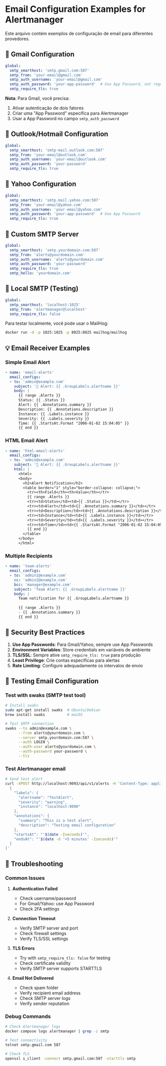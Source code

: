 # Email Configuration Examples for Alertmanager

Este arquivo contém exemplos de configuração de email para diferentes provedores.

## 📧 Gmail Configuration

```yaml
global:
  smtp_smarthost: 'smtp.gmail.com:587'
  smtp_from: 'your-email@gmail.com'
  smtp_auth_username: 'your-email@gmail.com'
  smtp_auth_password: 'your-app-password'  # Use App Password, not regular password
  smtp_require_tls: true
```

**Nota**: Para Gmail, você precisa:
1. Ativar autenticação de dois fatores
2. Criar uma "App Password" específica para Alertmanager
3. Usar a App Password no campo `smtp_auth_password`

## 📧 Outlook/Hotmail Configuration

```yaml
global:
  smtp_smarthost: 'smtp-mail.outlook.com:587'
  smtp_from: 'your-email@outlook.com'
  smtp_auth_username: 'your-email@outlook.com'
  smtp_auth_password: 'your-password'
  smtp_require_tls: true
```

## 📧 Yahoo Configuration

```yaml
global:
  smtp_smarthost: 'smtp.mail.yahoo.com:587'
  smtp_from: 'your-email@yahoo.com'
  smtp_auth_username: 'your-email@yahoo.com'
  smtp_auth_password: 'your-app-password'  # Use App Password
  smtp_require_tls: true
```

## 📧 Custom SMTP Server

```yaml
global:
  smtp_smarthost: 'smtp.yourdomain.com:587'
  smtp_from: 'alerts@yourdomain.com'
  smtp_auth_username: 'alerts@yourdomain.com'
  smtp_auth_password: 'your-password'
  smtp_require_tls: true
  smtp_hello: 'yourdomain.com'
```

## 📧 Local SMTP (Testing)

```yaml
global:
  smtp_smarthost: 'localhost:1025'
  smtp_from: 'alertmanager@localhost'
  smtp_require_tls: false
```

Para testar localmente, você pode usar o MailHog:
```bash
docker run -d -p 1025:1025 -p 8025:8025 mailhog/mailhog
```

## 💡 Email Receiver Examples

### Simple Email Alert
```yaml
- name: 'email-alerts'
  email_configs:
  - to: 'admin@example.com'
    subject: '🚨 Alert: {{ .GroupLabels.alertname }}'
    body: |
      {{ range .Alerts }}
      Status: {{ .Status }}
      Alert: {{ .Annotations.summary }}
      Description: {{ .Annotations.description }}
      Instance: {{ .Labels.instance }}
      Severity: {{ .Labels.severity }}
      Time: {{ .StartsAt.Format "2006-01-02 15:04:05" }}
      {{ end }}
```

### HTML Email Alert
```yaml
- name: 'html-email-alerts'
  email_configs:
  - to: 'admin@example.com'
    subject: '🚨 Alert: {{ .GroupLabels.alertname }}'
    html: |
      <html>
      <body>
        <h2>Alert Notification</h2>
        <table border="1" style="border-collapse: collapse;">
          <tr><th>Field</th><th>Value</th></tr>
          {{ range .Alerts }}
          <tr><td>Status</td><td>{{ .Status }}</td></tr>
          <tr><td>Alert</td><td>{{ .Annotations.summary }}</td></tr>
          <tr><td>Description</td><td>{{ .Annotations.description }}</td></tr>
          <tr><td>Instance</td><td>{{ .Labels.instance }}</td></tr>
          <tr><td>Severity</td><td>{{ .Labels.severity }}</td></tr>
          <tr><td>Time</td><td>{{ .StartsAt.Format "2006-01-02 15:04:05" }}</td></tr>
          {{ end }}
        </table>
      </body>
      </html>
```

### Multiple Recipients
```yaml
- name: 'team-alerts'
  email_configs:
  - to: 'admin1@example.com'
    cc: 'admin2@example.com'
    bcc: 'manager@example.com'
    subject: 'Team Alert: {{ .GroupLabels.alertname }}'
    body: |
      Team notification for {{ .GroupLabels.alertname }}
      
      {{ range .Alerts }}
      - {{ .Annotations.summary }}
      {{ end }}
```

## 🔐 Security Best Practices

1. **Use App Passwords**: Para Gmail/Yahoo, sempre use App Passwords
2. **Environment Variables**: Store credentials em variáveis de ambiente
3. **TLS/SSL**: Sempre ative `smtp_require_tls: true` para produção
4. **Least Privilege**: Crie contas específicas para alertas
5. **Rate Limiting**: Configure adequadamente os intervalos de envio

## 🧪 Testing Email Configuration

### Test with swaks (SMTP test tool)
```bash
# Install swaks
sudo apt-get install swaks  # Ubuntu/Debian
brew install swaks          # macOS

# Test SMTP connection
swaks --to admin@example.com \
      --from alerts@yourdomain.com \
      --server smtp.yourdomain.com:587 \
      --auth LOGIN \
      --auth-user alerts@yourdomain.com \
      --auth-password your-password \
      --tls
```

### Test Alertmanager email
```bash
# Send test alert
curl -XPOST http://localhost:9093/api/v1/alerts -H 'Content-Type: application/json' -d '[
  {
    "labels": {
      "alertname": "TestAlert",
      "severity": "warning",
      "instance": "localhost:9090"
    },
    "annotations": {
      "summary": "This is a test alert",
      "description": "Testing email configuration"
    },
    "startsAt": "'$(date -Iseconds)'",
    "endsAt": "'$(date -d '+5 minutes' -Iseconds)'"
  }
]'
```

## 🔧 Troubleshooting

### Common Issues

1. **Authentication Failed**
   - Check username/password
   - For Gmail/Yahoo: use App Password
   - Check 2FA settings

2. **Connection Timeout**
   - Verify SMTP server and port
   - Check firewall settings
   - Verify TLS/SSL settings

3. **TLS Errors**
   - Try with `smtp_require_tls: false` for testing
   - Check certificate validity
   - Verify SMTP server supports STARTTLS

4. **Email Not Delivered**
   - Check spam folder
   - Verify recipient email address
   - Check SMTP server logs
   - Verify sender reputation

### Debug Commands
```bash
# Check Alertmanager logs
docker compose logs alertmanager | grep -i smtp

# Test connectivity
telnet smtp.gmail.com 587

# Check TLS
openssl s_client -connect smtp.gmail.com:587 -starttls smtp
```
